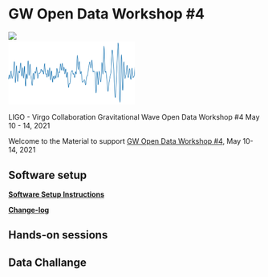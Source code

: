 # GW Open Data Workshop #4

<div class="row">
 <div class="column">
  <img style="width:50%" src="https://indico.in2p3.fr/event/18313/logo-786578160.png">
 </div>
 <div class="column">
  <img src="share/odw-2021-td.png" alt="Chirp" style="width:50%">
 </div>
</div> 


LIGO - Virgo Collaboration
Gravitational Wave
Open Data Workshop #4
May 10 - 14, 2021


Welcome to the 
Material to support [GW Open Data Workshop #4](https://www.gw-openscience.org/static/workshop4/),
May 10-14, 2021

## Software setup



**[Software Setup Instructions](./setup.md)**

**[Change-log](./changelog.md)**

## Hands-on sessions

## Data Challange
